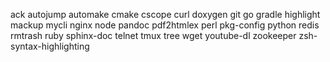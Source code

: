 ack
autojump
automake
cmake
cscope
curl
doxygen
git
go
gradle
highlight
mackup
mycli
nginx
node
pandoc
pdf2htmlex
perl
pkg-config
python
redis
rmtrash
ruby
sphinx-doc
telnet
tmux
tree
wget
youtube-dl
zookeeper
zsh-syntax-highlighting